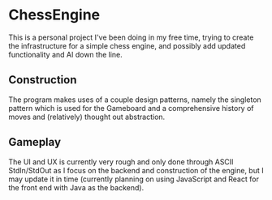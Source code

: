 # ChessEngine

This is a personal project I've been doing in my free time, trying to create the infrastructure for a simple chess engine, and possibly add updated functionality and AI down the line.

## Construction

The program makes uses of a couple design patterns, namely the singleton pattern which is used for the Gameboard and a comprehensive history of moves and (relatively) thought out abstraction.

## Gameplay

The UI and UX is currently very rough and only done through ASCII StdIn/StdOut as I focus on the backend and construction of the engine, but I may update it in time (currently planning on using JavaScript and React for the front end with Java as the backend).
